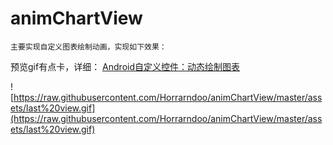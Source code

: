 # animChartView
    主要实现自定义图表绘制动画，实现如下效果：
预览gif有点卡，详细：
[Android自定义控件：动态绘制图表](http://blog.csdn.net/oqinyou/article/details/60758417)

![https://raw.githubusercontent.com/Horrarndoo/animChartView/master/assets/last%20view.gif](https://raw.githubusercontent.com/Horrarndoo/animChartView/master/assets/last%20view.gif)
